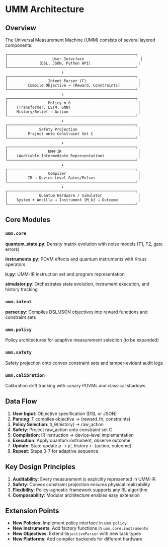 # UMM Architecture

## Overview

The Universal Measurement Machine (UMM) consists of several layered components:

```
┌─────────────────────────────────────────────────────────┐
│                    User Interface                         │
│              (DSL, JSON, Python API)                     │
└─────────────────────────────────────────────────────────┘
                         ↓
┌─────────────────────────────────────────────────────────┐
│                  Intent Parser (Γ)                       │
│         Compile Objective → (Reward, Constraints)        │
└─────────────────────────────────────────────────────────┘
                         ↓
┌─────────────────────────────────────────────────────────┐
│                  Policy π_θ                              │
│    (Transformer, LSTM, GNN)                              │
│    History/Belief → Action                               │
└─────────────────────────────────────────────────────────┘
                         ↓
┌─────────────────────────────────────────────────────────┐
│              Safety Projection                           │
│         Project onto Constraint Set C                    │
└─────────────────────────────────────────────────────────┘
                         ↓
┌─────────────────────────────────────────────────────────┐
│                  UMM-IR                                  │
│    (Auditable Intermediate Representation)               │
└─────────────────────────────────────────────────────────┘
                         ↓
┌─────────────────────────────────────────────────────────┐
│                  Compiler                                │
│         IR → Device-Level Gates/Pulses                   │
└─────────────────────────────────────────────────────────┘
                         ↓
┌─────────────────────────────────────────────────────────┐
│              Quantum Hardware / Simulator                │
│    System + Ancilla → Instrument {M_k} → Outcome         │
└─────────────────────────────────────────────────────────┘
```

## Core Modules

### `umm.core`

**quantum_state.py**: Density matrix evolution with noise models (T1, T2, gate errors)

**instruments.py**: POVM effects and quantum instruments with Kraus operators

**ir.py**: UMM-IR instruction set and program representation

**simulator.py**: Orchestrates state evolution, instrument execution, and history tracking

### `umm.intent`

**parser.py**: Compiles DSL/JSON objectives into reward functions and constraint sets

### `umm.policy`

Policy architectures for adaptive measurement selection (to be expanded)

### `umm.safety`

Safety projection onto convex constraint sets and tamper-evident audit logs

### `umm.calibration`

Calibration drift tracking with canary POVMs and classical shadows

## Data Flow

1. **User Input**: Objective specification (DSL or JSON)
2. **Parsing**: Γ compiles objective → (reward_fn, constraints)
3. **Policy Selection**: π_θ(history) → raw_action
4. **Safety**: Project raw_action onto constraint set C
5. **Compilation**: IR instruction → device-level implementation
6. **Execution**: Apply quantum instrument, observe outcome
7. **Update**: State update ρ → ρ', history ← (action, outcome)
8. **Repeat**: Steps 3-7 for adaptive sequence

## Key Design Principles

1. **Auditability**: Every measurement is explicitly represented in UMM-IR
2. **Safety**: Convex constraint projection ensures physical realizability
3. **Flexibility**: Policy-agnostic framework supports any RL algorithm
4. **Composability**: Modular architecture enables easy extension

## Extension Points

- **New Policies**: Implement policy interface in `umm.policy`
- **New Instruments**: Add factory functions in `umm.core.instruments`
- **New Objectives**: Extend `ObjectiveParser` with new task types
- **New Platforms**: Add compiler backends for different hardware
